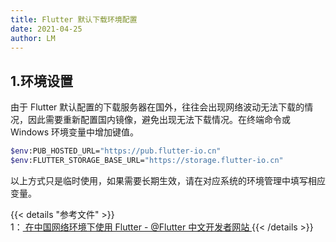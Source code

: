 ```yaml
---
title: Flutter 默认下载环境配置
date: 2021-04-25
author: LM
---
```


## 1.环境设置

由于 Flutter 默认配置的下载服务器在国外，往往会出现网络波动无法下载的情况，因此需要重新配置国内镜像，避免出现无法下载情况。在终端命令或 Windows 环境变量中增加键值。

```bash
$env:PUB_HOSTED_URL="https://pub.flutter-io.cn"
$env:FLUTTER_STORAGE_BASE_URL="https://storage.flutter-io.cn"
```

以上方式只是临时使用，如果需要长期生效，请在对应系统的环境管理中填写相应变量。

{{< details "参考文件" >}}  
1：[ 在中国网络环境下使用 Flutter - @Flutter 中文开发者网站 ](https://flutter.cn/community/china)
{{< /details >}}

